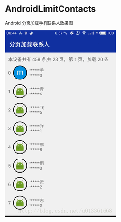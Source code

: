 # AndroidLimitContacts
Android 分页加载手机联系人效果图

![这里写图片描述](https://github.com/ButterflyCabin/AndroidLimitContacts/blob/master/preview.gif)
